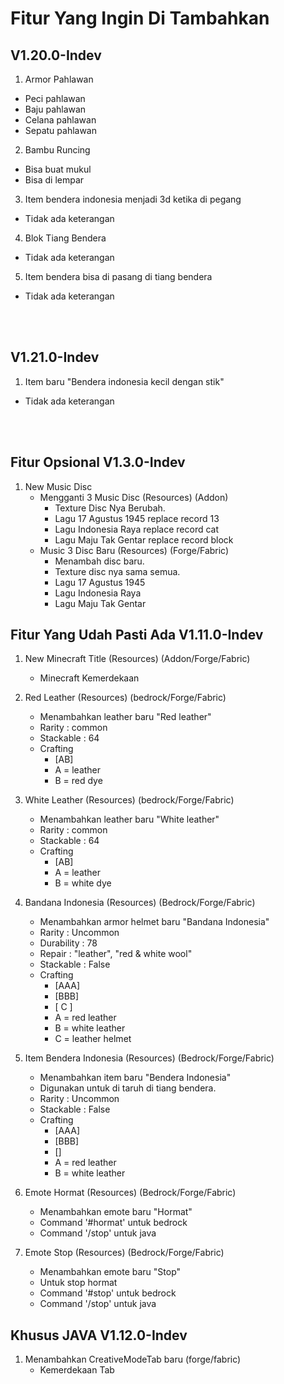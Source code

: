 # Fitur Yang Ingin Di Tambahkan

## V1.20.0-Indev

1. Armor Pahlawan
- Peci pahlawan
- Baju pahlawan
- Celana pahlawan
- Sepatu pahlawan

2. Bambu Runcing
- Bisa buat mukul
- Bisa di lempar

3. Item bendera indonesia menjadi 3d ketika di pegang
- Tidak ada keterangan

4. Blok Tiang Bendera
- Tidak ada keterangan

5. Item bendera bisa di pasang di tiang bendera
- Tidak ada keterangan

<br>
<br>

## V1.21.0-Indev

1. Item baru "Bendera indonesia kecil dengan stik"
- Tidak ada keterangan

<!-- ## Fitur Yang Udah Pasti Ada V1.15.0-Indev
1. Blok Tiang Bendera (Resources)
    - Menambahkan block baru "Blok Tiang Bendera"
    - Digunakan untuk tempat menaruh Item bendera.
    - Pada saat pertama kali di taruh ada animasi naik nya.
    - Bendera yang sudah naik bisa di turunkan, dan ada animasi turunnya.
    - Rarity : Uncommon
    - Stackable : True
    - Crafting
        - [CAC]
        - [CAC]
        - [ B ]
        - A = iron ingot
        - B = Iron block
        - C = lead

2. Blok Tiang Panjat Pinang
    - Menambahkan block baru "Tiang Panjat Pinang"
    - Rarity : Uncommon
    - Stackable : False
    - Crafting
        - [BAB]
        - [CAC]
        - [ A ]
        - A = Planks (Semua jenis plank)
        - B = plank fence
        - C = Chest

3. Item Bendera Indonesia (Cuma untuk pajangan di tangan)
    - Menambahkan item baru "Bendera Indonesia"
    - Cuma buat pajangan di tangan.
    - Ada animasi idle nya
    - Jika di klik kiri, maka akan ada animasi nya.
    - Rarity : Uncommon
    - Stackable : False
    - Crafting
        - [ACC]
        - [ABB]
        - [A]
        - C = red leather
        - B = white leather
        - A = stik

4. Bambu Runcing
    - Menambahkan item baru "Bambu runcing"
    - Bisa di lempar seperti trident
    - Ada animasi saat di lempar.
    - Ada 2 variasi animasi saat memukul.
    - Rarity : Uncommon
    - Durability : 278
    - Stackable : False
    - Crafting
        - [  A]
        - [ A ]
        - [A  ]
        - A = Bambu runcing

5. Bisa Nunggangin Player
    - Digunakan untuk panjat pinang

## Fitur Lanjutan ( Jika Masih Ada Waktu )
1. Gapura
2. Dekorasi 17an -->

<br>
<br>

## Fitur Opsional V1.3.0-Indev
1. New Music Disc
    - Mengganti 3 Music Disc (Resources) (Addon)
        - Texture Disc Nya Berubah.
        - Lagu 17 Agustus 1945 replace record 13
        - Lagu Indonesia Raya replace record cat
        - Lagu Maju Tak Gentar replace record block
    - Music 3 Disc Baru (Resources) (Forge/Fabric)
        - Menambah disc baru.
        - Texture disc nya sama semua.
        - Lagu 17 Agustus 1945
        - Lagu Indonesia Raya
        - Lagu Maju Tak Gentar

## Fitur Yang Udah Pasti Ada V1.11.0-Indev
1. New Minecraft Title (Resources) (Addon/Forge/Fabric)
    - Minecraft Kemerdekaan

2. Red Leather (Resources) (bedrock/Forge/Fabric)
    - Menambahkan leather baru "Red leather"
    - Rarity : common
    - Stackable : 64
    - Crafting
        - [AB]
        - A = leather
        - B = red dye

3. White Leather (Resources) (bedrock/Forge/Fabric)
    - Menambahkan leather baru "White leather"
    - Rarity : common
    - Stackable : 64
    - Crafting
        - [AB]
        - A = leather
        - B = white dye

4. Bandana Indonesia (Resources) (Bedrock/Forge/Fabric)
    - Menambahkan armor helmet baru "Bandana Indonesia"
    - Rarity : Uncommon
    - Durability : 78
    - Repair : "leather", "red & white wool"
    - Stackable : False
    - Crafting
        - [AAA]
        - [BBB]
        - [ C ]
        - A = red leather
        - B = white leather
        - C = leather helmet

5. Item Bendera Indonesia (Resources) (Bedrock/Forge/Fabric)
    - Menambahkan item baru "Bendera Indonesia"
    - Digunakan untuk di taruh di tiang bendera.
    - Rarity : Uncommon
    - Stackable : False
    - Crafting
        - [AAA]
        - [BBB]
        - []
        - A = red leather
        - B = white leather

6. Emote Hormat (Resources) (Bedrock/Forge/Fabric)
    - Menambahkan emote baru "Hormat"
    - Command '#hormat' untuk bedrock
    - Command '/stop' untuk java

7. Emote Stop (Resources) (Bedrock/Forge/Fabric)
    - Menambahkan emote baru "Stop"
    - Untuk stop hormat
    - Command '#stop' untuk bedrock
    - Command '/stop' untuk java

## Khusus JAVA V1.12.0-Indev

1. Menambahkan CreativeModeTab baru (forge/fabric)
    - Kemerdekaan Tab
